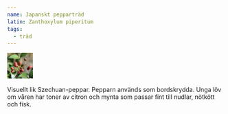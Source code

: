 ```yaml
---
name: Japanskt pepparträd
latin: Zanthoxylum piperitum
tags:
  - träd
---
```


<img src="/img/zanthoxylum-piperitum.jpg" width="60" data-srcset="1x, 1.5x, 2x" alt="Zanthoxylum piperitum" data-attribution="https://deaflora.de/Shop/Pfeffriges/Sansho---Japanischer-Pfeffer.html">

Visuellt lik Szechuan-peppar. Pepparn används som bordskrydda. Unga löv om våren har toner av citron och mynta som passar fint till nudlar, nötkött och fisk.
